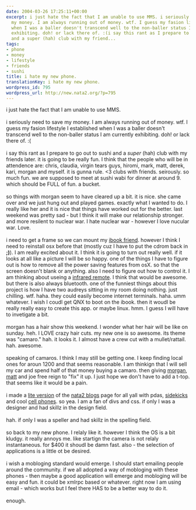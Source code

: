 ```yaml
---
date: 2004-03-26 17:25:11+00:00
excerpt: i just hate the fact that I am unable to use MMS. i seriously need to save
  my money. I am always running out of money. wtf. I guess my fasion lifestyle I established
  when I was a baller doesn't transcend well to the non-baller status I am currently
  exhibiting. doh! or lack there of. :(i say this rant as I prepare to go out to sushi
  and a super (hah) club with my friend...
tags:
- phone
- money
- lifestyle
- friends
- sushi
title: i hate my new phone.
translationKey: i hate my new phone.
wordpress_id: 795
wordpress_url: http://new.nata2.org/?p=795
---
```


i just hate the fact that I am unable to use MMS. <br/><br/>i seriously need to save my money. I am always running out of money. wtf. I guess my fasion lifestyle I established when I was a baller doesn't transcend well to the non-baller status I am currently exhibiting. doh! or lack there of. :(<br/><br/>i say this rant as I prepare to go out to sushi and a <i>super</i> (hah) club with my friends later. it is going to be really fun. I think that the people who will be in attendence are: chris, claudia, virgin tears guys, hiromi, mark, matt, derek, kari, morgan and myself. it is gunna rule. <3 clubs with friends. seirously. so much fun. we are supposed to meet at sushi wabi for dinner at around 9. which should be FULL of fun. a bucket.<br/><br/>so things with morgan seem to have cleared up a bit. it is nice. she came over and we just hung out and played games. exactly what I wanted to do. I really like her and it is nice that things have worked out for the better. last weekend was pretty sad - but I think it will make our relationship stronger. and more resilent to nuclear war. I hate nuclear war - however I love nucular war. Love. <br/><br/>i need to get a frame so we can mount my <a href="http://ironkungfu.com/wiki/index.php/picture%20frame%20ibook">ibook friend</a>. however I think I need to reinstall osx before that (mostly cuz I have to put the cdrom back in <b>;)</b>). I am really excited about it. I think it is going to turn out really well. if it looks at all like a picture I will be so happy. one of the things I have to figure out is how to remove all the power saving features from osX. so that the screen doesn't blank or anything. also I need to figure out how to control it. I am thinking about useing a <a href="http://www.keyspan.com/products/usb/remote/">infrared remote</a>. I think that would be awesome. but there is also always bluetooth. one of the funniest things about this project is how I have two audreys sitting in my room doing nothing. just chilling. wtf. haha. they could easily become internet terminals. haha. umm whatever. I wish I coudl get QNX to boot on the ibook. then it woudl be really really easy to create this app. or maybe linux. hmm. I guess I will have to invetigate a bit. <br/><br/>morgan has a hair show this weekend. I wonder what her hair will be like on sunday. heh. I LOVE crazy hair cuts. my new one is so awesome. its theme was "camaro." hah. it looks it. I almost have a crew cut with a mullet/rattail. hah. awesome. <br/><br/>speaking of camaros. I think I may still be getting one. I keep finding local ones for aroun 1200 and that seems reasonable. I am thinkign that I will sell my car and spend half of that money buying a camaro. then giving <a href="https://web.archive.org/web/20030814003134/http://www.nata2.info//?path=pictures%2Fmisc%2Fphone_camera%2Fnokia_6600&amp;img=Nokia6600%28022%29.jpg">morgan</a>, <a href="https://web.archive.org/web/20030814003134/http://www.nata2.info//?path=pictures%2Fmisc%2Fphone_camera%2Fnokia_6600&amp;img=Nokia6600%28023%29.jpg">matt</a> and joe free reign to "fix" it up. I just hope we don't have to add a t-top. that seems like it would be a pain. <br/><br/>i made a <a href="http://blogs.nata2.org/lite.php">lite version</a> of the <a href="http://blogs.nata2.org/">nata2 blogs</a> page for all yall with pdas, <a href="http://ironkungfu.com/wiki/index.php/sidekick">sidekicks</a> and cool <a href="http://ironkungfu.com/wiki/index.php/nokia%206600">cell phones</a>. so yea. I am a fan of divs and css. if only I was a designer and had skillz in the design field. <bR><br/>hah. if only I was a speller and had skillz in the spelling field. <br/><br/>so back to my new phone. I relaly like it. however I think the OS is a bit kludgy. it really annoys me. like startign the camera is not relaly instantaneous. for $400 it shoudl be damn fast. also - the selection of applications is a little ot be desired. <br/><br/>i wish a mobloging standard would emerge. I should start emailing people around the community. if we all adopted a way of mobloging with these phones - then maybe a good application will emerge and mobloging will be easy and fun. it could be xmlrpc based or whatever. right now I am using email - which works but I feel there HAS to be a better way to do it. <br/><br/>enough.